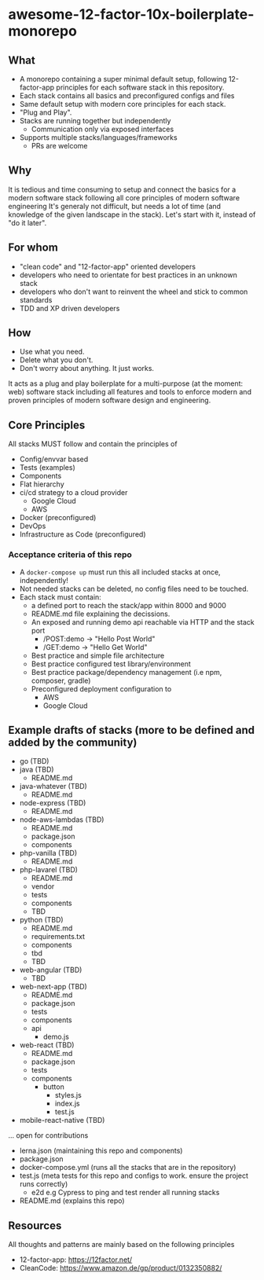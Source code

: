 
awesome-12-factor-10x-boilerplate-monorepo
========================================================================

## What
- A monorepo containing a super minimal default setup, following 12-factor-app principles for each software stack in this repository.
- Each stack contains all basics and preconfigured configs and files
- Same default setup with modern core principles for each stack. 
- "Plug and Play".
- Stacks are running together but independently
  - Communication only via exposed interfaces
- Supports multiple stacks/languages/frameworks 
  - PRs are welcome

## Why
It is tedious and time consuming to setup and connect the basics for a modern software stack following all core principles of modern software engineering
It's generaly not difficult, but needs a lot of time (and knowledge of the given landscape in the stack). 
Let's start with it, instead of "do it later".

## For whom
- "clean code" and "12-factor-app" oriented developers
- developers who need to orientate for best practices in an unknown stack
- developers who don't want to reinvent the wheel and stick to common standards
- TDD and XP driven developers

## How
- Use what you need. 
- Delete what you don't. 
- Don't worry about anything. It just works.

It acts as a plug and play boilerplate for a multi-purpose (at the moment: web) software stack including all features and tools to enforce modern and proven principles of modern software design and engineering.   

## Core Principles
All stacks MUST follow and contain the principles of
- Config/envvar based
- Tests (examples)
- Components
- Flat hierarchy
- ci/cd strategy to a cloud provider
  - Google Cloud
  - AWS
- Docker (preconfigured)
- DevOps
- Infrastructure as Code (preconfigured)

### Acceptance criteria of this repo
- A `docker-compose up` must run this all included stacks at once, independently!
- Not needed stacks can be deleted, no config files need to be touched.
- Each stack must contain:
  - a defined port to reach the stack/app within 8000 and 9000
  - README.md file explaining the decissions.
  - An exposed and running demo api reachable via HTTP and the stack port
    - /POST:demo -> "Hello Post World"
    - /GET:demo -> "Hello Get World" 
  - Best practice and simple file architecture
  - Best practice configured test library/environment
  - Best practice package/dependency management (i.e npm, composer, gradle)
  - Preconfigured deployment configuration to
    - AWS
    - Google Cloud
  
## Example drafts of stacks (more to be defined and added by the community)

- go (TBD)
- java (TBD)
  - README.md
- java-whatever (TBD)
  - README.md
- node-express (TBD)
  - README.md
- node-aws-lambdas (TBD)
  - README.md
  - package.json
  - components
- php-vanilla (TBD)
  - README.md
- php-lavarel (TBD)
  - README.md
  - vendor
  - tests
  - components
  - TBD
- python (TBD)
  - README.md
  - requirements.txt
  - components
  - tbd
  - TBD
- web-angular (TBD)
  - TBD
- web-next-app (TBD)
  - README.md
  - package.json
  - tests
  - components
  - api
    - demo.js
- web-react (TBD)
  - README.md
  - package.json
  - tests
  - components
    - button
      - styles.js
      - index.js
      - test.js
- mobile-react-native (TBD)

... open for contributions
- lerna.json (maintaining this repo and components)
- package.json
- docker-compose.yml (runs all the stacks that are in the repository)
- test.js (meta tests for this repo and configs to work. ensure the project runs correctly)
  - e2d e.g Cypress to ping and test render all running stacks
- README.md (explains this repo)

## Resources
All thoughts and patterns are mainly based on the following principles
- 12-factor-app: https://12factor.net/
- CleanCode: https://www.amazon.de/gp/product/0132350882/
